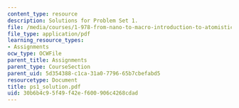 ```yaml
---
content_type: resource
description: Solutions for Problem Set 1.
file: /media/courses/1-978-from-nano-to-macro-introduction-to-atomistic-modeling-techniques-january-iap-2007/30b6b4c95f49f42ef600906c4268cdad_ps1_solution.pdf
file_type: application/pdf
learning_resource_types:
- Assignments
ocw_type: OCWFile
parent_title: Assignments
parent_type: CourseSection
parent_uid: 5d354388-c1ca-31a0-7796-65b7cbefabd5
resourcetype: Document
title: ps1_solution.pdf
uid: 30b6b4c9-5f49-f42e-f600-906c4268cdad
---
```

